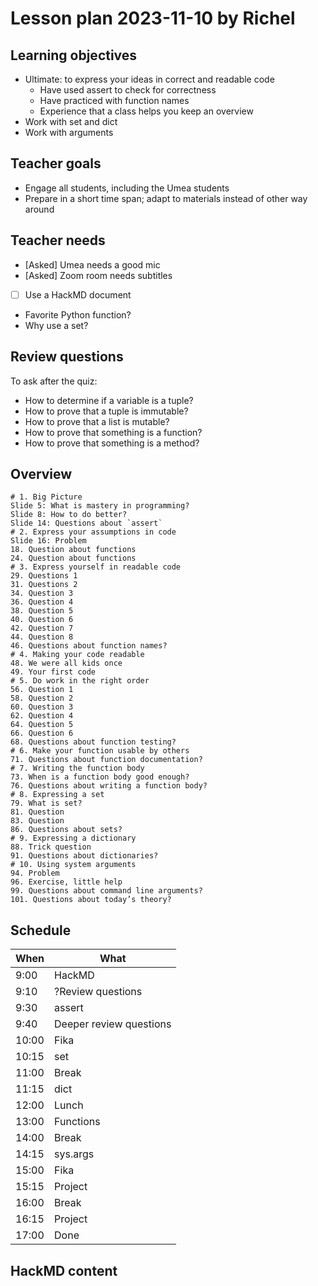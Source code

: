 # Lesson plan 2023-11-10 by Richel

## Learning objectives

 * Ultimate: to express your ideas in correct and readable code
   * Have used assert to check for correctness
   * Have practiced with function names
   * Experience that a class helps you keep an overview
 * Work with set and dict
 * Work with arguments

## Teacher goals

 * Engage all students, including the Umea students
 * Prepare in a short time span; adapt to materials instead of other way around

## Teacher needs

 * [Asked] Umea needs a good mic
 * [Asked] Zoom room needs subtitles
 * [ ] Use a HackMD document
  * Favorite Python function?
  * Why use a set?

## Review questions

To ask after the quiz:

 * How to determine if a variable is a tuple?
 * How to prove that a tuple is immutable?
 * How to prove that a list is mutable?
 * How to prove that something is a function?
 * How to prove that something is a method?

## Overview

```
# 1. Big Picture
Slide 5: What is mastery in programming?
Slide 8: How to do better?
Slide 14: Questions about `assert`
# 2. Express your assumptions in code
Slide 16: Problem
18. Question about functions
24. Question about functions
# 3. Express yourself in readable code
29. Questions 1
31. Questions 2
34. Question 3
36. Question 4
38. Question 5
40. Question 6
42. Question 7
44. Question 8
46. Questions about function names?
# 4. Making your code readable
48. We were all kids once
49. Your first code
# 5. Do work in the right order
56. Question 1
58. Question 2
60. Question 3
62. Question 4	
64. Question 5
66. Question 6
68. Questions about function testing?
# 6. Make your function usable by others
71. Questions about function documentation?
# 7. Writing the function body
73. When is a function body good enough?
76. Questions about writing a function body?
# 8. Expressing a set
79. What is set?
81. Question
83. Question
86. Questions about sets?
# 9. Expressing a dictionary
88. Trick question
91. Questions about dictionaries?
# 10. Using system arguments
94. Problem
96. Exercise, little help
99. Questions about command line arguments?
101. Questions about today’s theory?
```

## Schedule

When |What
-----|----------------
9:00 |HackMD
9:10 |?Review questions
9:30 |assert
9:40 |Deeper review questions
10:00|Fika
10:15|set
11:00|Break
11:15|dict
12:00|Lunch
13:00|Functions
14:00|Break
14:15|sys.args
15:00|Fika
15:15|Project
16:00|Break
16:15|Project
17:00|Done

## HackMD content


